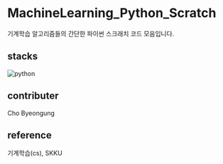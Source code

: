 # MachineLearning_Python_Scratch
기계학습 알고리즘들의 간단한 파이썬 스크래치 코드 모음입니다. 

## stacks
![python](https://img.shields.io/badge/Python-3776AB?style=for-the-badge&logo=python&logoColor=white)

## contributer
Cho Byeongung

## reference
기계학습(cs), SKKU 
